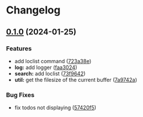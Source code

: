 # Changelog

## [0.1.0](https://github.com/MahmoudESSE/todio.nvim/compare/v0.0.1...v0.1.0) (2024-01-25)


### Features

* add loclist command ([723a38e](https://github.com/MahmoudESSE/todio.nvim/commit/723a38ec4cd8694b6a79e55c8c2c689ef6e2e5b3))
* **log:** add logger ([faa3024](https://github.com/MahmoudESSE/todio.nvim/commit/faa3024e9294e2fb7050c95d007c6e5b8d2cd966))
* **search:** add loclist ([73f9642](https://github.com/MahmoudESSE/todio.nvim/commit/73f9642a165cfc568309138d3da67aeaab4a7e2a))
* **util:** get the filesize of the current buffer ([7a9742a](https://github.com/MahmoudESSE/todio.nvim/commit/7a9742a5c98f4f9ef1d1f788dbf82ba04ce6f6b9))


### Bug Fixes

* fix todos not displaying ([57420f5](https://github.com/MahmoudESSE/todio.nvim/commit/57420f546e6914e9fe0f5c6c083309b1caeadf00))
